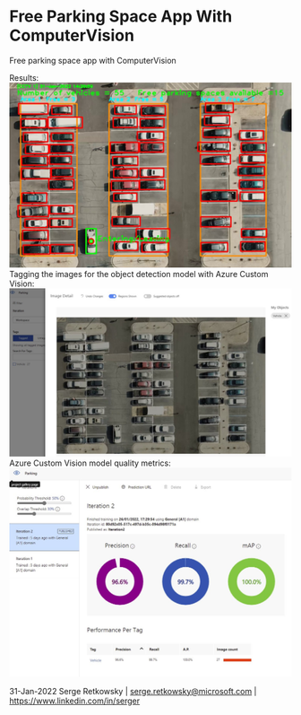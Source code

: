# Free Parking Space App With ComputerVision
Free parking space app with ComputerVision

Results:
<img src = "images/result.jpg">
<br>
Tagging the images for the object detection model with Azure Custom Vision:
<img src = "cv1.jpg">
<br>
Azure Custom Vision model quality metrics:
<img src = "cv2.jpg">


31-Jan-2022
Serge Retkowsky | serge.retkowsky@microsoft.com | https://www.linkedin.com/in/serger
